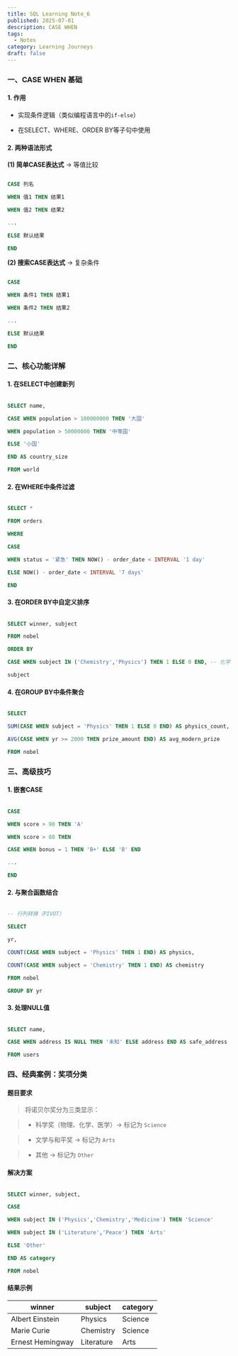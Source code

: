 ```yaml
---
title: SQL Learning Note_6
published: 2025-07-01
description: CASE WHEN
tags: 
  - Notes
category: Learning Journeys
draft: false
---
```


### 一、CASE WHEN 基础

#### 1. 作用

- 实现条件逻辑（类似编程语言中的`if-else`）

- 在SELECT、WHERE、ORDER BY等子句中使用

#### 2. 两种语法形式

**(1) 简单CASE表达式** → 等值比较

```sql

CASE 列名

WHEN 值1 THEN 结果1

WHEN 值2 THEN 结果2

...

ELSE 默认结果

END

```

**(2) 搜索CASE表达式** → 复杂条件

```sql

CASE

WHEN 条件1 THEN 结果1

WHEN 条件2 THEN 结果2

...

ELSE 默认结果

END

```

### 二、核心功能详解

#### 1. 在SELECT中创建新列

```sql

SELECT name,

CASE WHEN population > 100000000 THEN '大国'

WHEN population > 50000000 THEN '中等国'

ELSE '小国'

END AS country_size

FROM world

```

#### 2. 在WHERE中条件过滤

```sql

SELECT *

FROM orders

WHERE

CASE

WHEN status = '紧急' THEN NOW() - order_date < INTERVAL '1 day'

ELSE NOW() - order_date < INTERVAL '7 days'

END

```

#### 3. 在ORDER BY中自定义排序

```sql

SELECT winner, subject

FROM nobel

ORDER BY

CASE WHEN subject IN ('Chemistry','Physics') THEN 1 ELSE 0 END, -- 化学物理排最后

subject

```

#### 4. 在GROUP BY中条件聚合

```sql

SELECT

SUM(CASE WHEN subject = 'Physics' THEN 1 ELSE 0 END) AS physics_count,

AVG(CASE WHEN yr >= 2000 THEN prize_amount END) AS avg_modern_prize

FROM nobel

```

### 三、高级技巧

#### 1. 嵌套CASE

```sql

CASE

WHEN score > 90 THEN 'A'

WHEN score > 80 THEN

CASE WHEN bonus = 1 THEN 'B+' ELSE 'B' END

...

END

```

#### 2. 与聚合函数结合

```sql

-- 行列转换（PIVOT）

SELECT

yr,

COUNT(CASE WHEN subject = 'Physics' THEN 1 END) AS physics,

COUNT(CASE WHEN subject = 'Chemistry' THEN 1 END) AS chemistry

FROM nobel

GROUP BY yr

```

#### 3. 处理NULL值

```sql

SELECT name,

CASE WHEN address IS NULL THEN '未知' ELSE address END AS safe_address

FROM users

```

### 四、经典案例：奖项分类

#### 题目要求

> 将诺贝尔奖分为三类显示：

> - 科学奖（物理、化学、医学）→ 标记为 `Science`

> - 文学与和平奖 → 标记为 `Arts`

> - 其他 → 标记为 `Other`

#### 解决方案

```sql

SELECT winner, subject,

CASE

WHEN subject IN ('Physics','Chemistry','Medicine') THEN 'Science'

WHEN subject IN ('Literature','Peace') THEN 'Arts'

ELSE 'Other'

END AS category

FROM nobel

```

#### 结果示例

| winner           | subject    | category |
| ---------------- | ---------- | -------- |
| Albert Einstein  | Physics    | Science  |
| Marie Curie      | Chemistry  | Science  |
| Ernest Hemingway | Literature | Arts     |